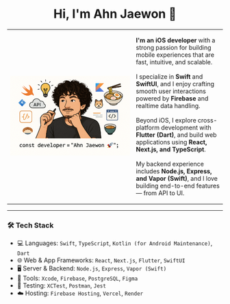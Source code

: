 <h1 align="center">Hi, I'm Ahn Jaewon 👋</h1>

<table>
  <tr>
    <td width="280">
      <img src="https://raw.githubusercontent.com/Ahn-Jwon/Ahn-Jwon/main/ahn-jaewon-dev.png" width="100%" />
    </td>
    <td>
      <p>
        <strong>I'm an iOS developer</strong> with a strong passion for building mobile experiences that are fast, intuitive, and scalable.<br><br>
        I specialize in <strong>Swift</strong> and <strong>SwiftUI</strong>, and I enjoy crafting smooth user interactions powered by <strong>Firebase</strong> and realtime data handling.<br><br>
        Beyond iOS, I explore cross-platform development with <strong>Flutter (Dart)</strong>, and build web applications using <strong>React, Next.js, and TypeScript</strong>.<br><br>
        My backend experience includes <strong>Node.js, Express, and Vapor (Swift)</strong>, and I love building end-to-end features — from API to UI.
      </p>
    </td>
  </tr>
</table>

---

### 🛠️ Tech Stack

- 💻 Languages: `Swift`, `TypeScript`, `Kotlin (for Android Maintenance)`, `Dart`
- 🌐 Web & App Frameworks: `React`, `Next.js`, `Flutter`, `SwiftUI`
- 🖥️ Server & Backend: `Node.js`, `Express`, `Vapor (Swift)`
- 🧰 Tools: `Xcode`, `Firebase`, `PostgreSQL`, `Figma`
- 🧪 Testing: `XCTest`, `Postman`, `Jest`
- ☁️ Hosting: `Firebase Hosting`, `Vercel`, `Render`

<!--
**Ahn-Jwon/Ahn-Jwon** is a ✨ _special_ ✨ repository because its `README.md` (this file) appears on your GitHub profile.

Here are some ideas to get you started:

- 🔭 I’m currently working on ...
- 🌱 I’m currently learning ...
- 👯 I’m looking to collaborate on ...
- 🤔 I’m looking for help with ...
- 💬 Ask me about ...
- 📫 How to reach me: ...
- 😄 Pronouns: ...
- ⚡ Fun fact: ...
-->
